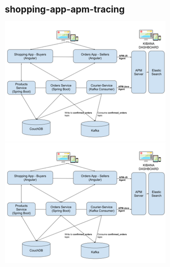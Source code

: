 # shopping-app-apm-tracing

![Shopping App Components Architecture](ShoppingAppMicroservices-APMTestDiagram.svg?sanitize=true)
<img src="ShoppingAppMicroservices-APMTestDiagram.svg?sanitize=true">

